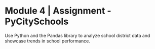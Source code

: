 # Module 4 | Assignment - PyCitySchools

Use Python and the Pandas library to analyze school district data and showcase trends in school performance.
